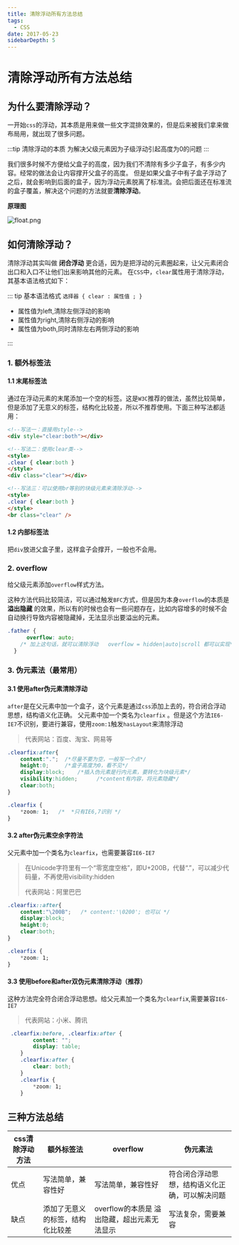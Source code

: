 ```yaml
---
title: 清除浮动所有方法总结
tags:
  - CSS
date: 2017-05-23
sidebarDepth: 5
---
```

# 清除浮动所有方法总结
## 为什么要清除浮动？
一开始`css`的浮动，其本质是用来做一些文字混排效果的，但是后来被我们拿来做布局用，就出现了很多问题。

:::tip 清除浮动的本质
为解决父级元素因为子级浮动引起高度为0的问题
:::

我们很多时候不方便给父盒子的高度，因为我们不清除有多少子盒子，有多少内容。经常的做法会让内容撑开父盒子的高度。
但是如果父盒子中有子盒子浮动了之后，就会影响到后面的盒子，因为浮动元素脱离了标准流。会把后面还在标准流的盒子覆盖，解决这个问题的方法就要**清除浮动**。

**原理图**

![float.png](/assets/images/basic/overflow0.png)

## 如何清除浮动？
清除浮动其实叫做 **闭合浮动** 更合适，因为是把浮动的元素圈起来，让父元素闭合出口和入口不让他们出来影响其他的元素。
在`CSS`中，`clear`属性用于清除浮动，其基本语法格式如下：

::: tip 基本语法格式
`选择器 { clear : 属性值 ; }`

- 属性值为left,清除左侧浮动的影响
- 属性值为right,清除右侧浮动的影响
- 属性值为both,同时清除左右两侧浮动的影响

:::

### 1. 额外标签法
#### 1.1 末尾标签法
通过在浮动元素的末尾添加一个空的标签。这是`W3C`推荐的做法，虽然比较简单，但是添加了无意义的标签，结构化比较差，所以不推荐使用。下面三种写法都适用：
```html
<!--写法一：直接用style-->
<div style="clear:both"></div>

<!--写法二：使用clear类-->
<style>
.clear { clear:both }
</style>
<div class="clear"></div>

<!--写法三：可以使用br等别的块级元素来清除浮动-->
<style>
.clear { clear:both }
</style>
<br class="clear" />
```

#### 1.2 内部标签法
把`div`放进父盒子里，这样盒子会撑开，一般也不会用。

### 2. overflow
给父级元素添加`overflow`样式方法。

这种方法代码比较简洁，可以通过触发`BFC`方式，但是因为本身`overflow`的本质是 **溢出隐藏** 的效果，所以有的时候也会有一些问题存在，比如内容增多的时候不会自动换行导致内容被隐藏掉，无法显示出要溢出的元素。
```css
.father {
      overflow: auto;
    /* 加上这句话，就可以清除浮动   overflow = hidden|auto|scroll 都可以实现*/
  }
```

### 3. 伪元素法（最常用）
#### 3.1 使用after伪元素清除浮动
`after`是在父元素中加一个盒子，这个元素是通过`css`添加上去的，符合闭合浮动思想，结构语义化正确。
父元素中加一个类名为`clearfix` 。但是这个方法`IE6-IE7`不识别，要进行兼容，使用`zoom:1`触发`hasLayout`来清除浮动

> 代表网站：百度、淘宝、网易等

```css
.clearfix:after{
    content:".";  /*尽量不要为空，一般写一个点*/
    height:0;     /*盒子高度为0，看不见*/
    display:block;    /*插入伪元素是行内元素，要转化为块级元素*/
    visibility:hidden;      /*content有内容，将元素隐藏*/
    clear:both;
}

.clearfix {
    *zoom: 1;   /*  *只有IE6,7识别 */
}
```

#### 3.2 after伪元素空余字符法
父元素中加一个类名为`clearfix`，也需要兼容`IE6-IE7`

>在Unicode字符里有一个“零宽度空格”，即U+200B，代替“.”，可以减少代码量，不再使用visibility:hidden
>
> 代表网站：阿里巴巴

```css
.clearfix::after{
    content:"\200B";   /* content:'\0200'; 也可以 */
    display:block;
    height:0;
    clear:both;
}

.clearfix {
    *zoom: 1;
}
```
#### 3.3 使用before和after双伪元素清除浮动（推荐）
这种方法完全符合闭合浮动思想。给父元素加一个类名为`clearfi`x,需要兼容`IE6-IE7`

> 代表网站：小米、腾讯

```css
 .clearfix:before, .clearfix:after {
        content: "";
        display: table;
    }
    .clearfix:after {
        clear: both;
    }
    .clearfix {
        *zoom: 1;
    }
```
## 三种方法总结

css清除浮动方法 | 额外标签法 | overflow | 伪元素法
---|---|---|---
优点 | 写法简单，兼容性好 | 写法简单，兼容性好 | 符合闭合浮动思想，结构语义化正确，可以解决问题
缺点 | 添加了无意义的标签，结构化比较差 | overflow的本质是 溢出隐藏，超出元素无法显示 | 写法复杂，需要兼容


